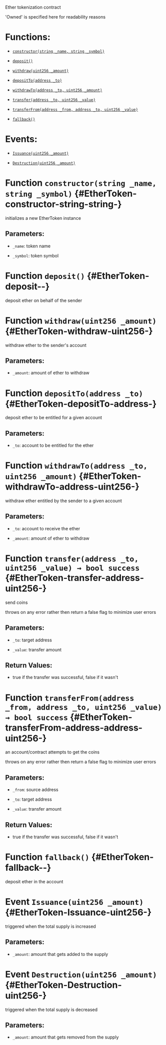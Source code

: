 Ether tokenization contract

'Owned' is specified here for readability reasons

# Functions:

- [`constructor(string _name, string _symbol)`](#EtherToken-constructor-string-string-)

- [`deposit()`](#EtherToken-deposit--)

- [`withdraw(uint256 _amount)`](#EtherToken-withdraw-uint256-)

- [`depositTo(address _to)`](#EtherToken-depositTo-address-)

- [`withdrawTo(address _to, uint256 _amount)`](#EtherToken-withdrawTo-address-uint256-)

- [`transfer(address _to, uint256 _value)`](#EtherToken-transfer-address-uint256-)

- [`transferFrom(address _from, address _to, uint256 _value)`](#EtherToken-transferFrom-address-address-uint256-)

- [`fallback()`](#EtherToken-fallback--)

# Events:

- [`Issuance(uint256 _amount)`](#EtherToken-Issuance-uint256-)

- [`Destruction(uint256 _amount)`](#EtherToken-Destruction-uint256-)

# Function `constructor(string _name, string _symbol)` {#EtherToken-constructor-string-string-}

initializes a new EtherToken instance

## Parameters:

- `_name`:        token name

- `_symbol`:      token symbol

# Function `deposit()` {#EtherToken-deposit--}

deposit ether on behalf of the sender

# Function `withdraw(uint256 _amount)` {#EtherToken-withdraw-uint256-}

withdraw ether to the sender's account

## Parameters:

- `_amount`:  amount of ether to withdraw

# Function `depositTo(address _to)` {#EtherToken-depositTo-address-}

deposit ether to be entitled for a given account

## Parameters:

- `_to`:      account to be entitled for the ether

# Function `withdrawTo(address _to, uint256 _amount)` {#EtherToken-withdrawTo-address-uint256-}

withdraw ether entitled by the sender to a given account

## Parameters:

- `_to`:      account to receive the ether

- `_amount`:  amount of ether to withdraw

# Function `transfer(address _to, uint256 _value) → bool success` {#EtherToken-transfer-address-uint256-}

send coins

throws on any error rather then return a false flag to minimize user errors

## Parameters:

- `_to`:      target address

- `_value`:   transfer amount

## Return Values:

- true if the transfer was successful, false if it wasn't

# Function `transferFrom(address _from, address _to, uint256 _value) → bool success` {#EtherToken-transferFrom-address-address-uint256-}

an account/contract attempts to get the coins

throws on any error rather then return a false flag to minimize user errors

## Parameters:

- `_from`:    source address

- `_to`:      target address

- `_value`:   transfer amount

## Return Values:

- true if the transfer was successful, false if it wasn't

# Function `fallback()` {#EtherToken-fallback--}

deposit ether in the account

# Event `Issuance(uint256 _amount)` {#EtherToken-Issuance-uint256-}

triggered when the total supply is increased

## Parameters:

- `_amount`:  amount that gets added to the supply

# Event `Destruction(uint256 _amount)` {#EtherToken-Destruction-uint256-}

triggered when the total supply is decreased

## Parameters:

- `_amount`:  amount that gets removed from the supply

